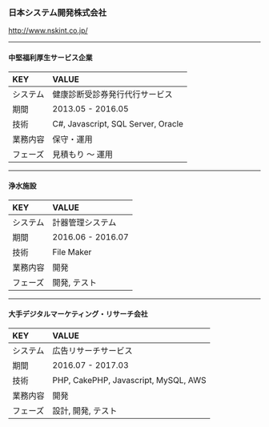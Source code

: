 ### 日本システム開発株式会社

http://www.nskint.co.jp/

---

#### 中堅福利厚生サービス企業

| KEY | VALUE |
| :--- | :--- |
| システム | 健康診断受診券発行代行サービス |
| 期間 | 2013.05 - 2016.05 |
| 技術 | C#, Javascript, SQL Server, Oracle |
| 業務内容 | 保守・運用 |
| フェーズ | 見積もり ～ 運用 |

---

#### 浄水施設

| KEY | VALUE |
| :--- | :--- |
| システム | 計器管理システム |
| 期間 | 2016.06 - 2016.07 |
| 技術 | File Maker |
| 業務内容 | 開発 |
| フェーズ | 開発, テスト |

---

#### 大手デジタルマーケティング・リサーチ会社

| KEY | VALUE |
| :--- | :--- |
| システム | 広告リサーチサービス |
| 期間 | 2016.07 - 2017.03 |
| 技術 | PHP, CakePHP, Javascript, MySQL, AWS |
| 業務内容 | 開発 |
| フェーズ | 設計, 開発, テスト |
